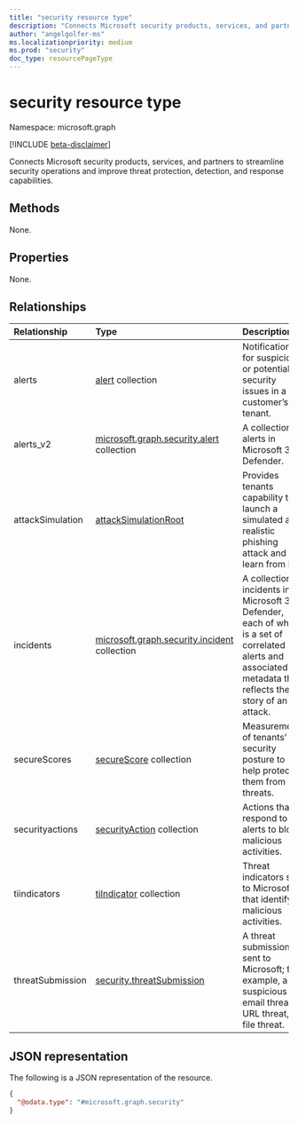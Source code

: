 ```yaml
---
title: "security resource type"
description: "Connects Microsoft security products, services, and partners to streamline security operations and improve threat protection, detection, and response capabilities."
author: "angelgolfer-ms"
ms.localizationpriority: medium
ms.prod: "security"
doc_type: resourcePageType
---
```


# security resource type

Namespace: microsoft.graph

[!INCLUDE [beta-disclaimer](../../includes/beta-disclaimer.md)]

Connects Microsoft security products, services, and partners to streamline security operations and improve threat protection, detection, and response capabilities.

## Methods
None.

## Properties
None.

## Relationships
|Relationship|Type|Description|
|:---|:---|:---|
|alerts |[alert](../resources/alert.md) collection|Notifications for suspicious or potential security issues in a customer’s tenant.|
|alerts_v2 | [microsoft.graph.security.alert](security-alert.md) collection | A collection of alerts in Microsoft 365 Defender.|
|attackSimulation|[attackSimulationRoot](../resources/attacksimulationroot.md)|Provides tenants capability to launch a simulated and realistic phishing attack and learn from it.|
|incidents | [microsoft.graph.security.incident](security-incident.md) collection | A collection of incidents in Microsoft 365 Defender, each of which is a set of correlated alerts and associated metadata that reflects the story of an attack.|
|secureScores | [secureScore](securescores.md) collection | Measurements of tenants’ security posture to help protect them from threats. |
|securityactions|[securityAction](../resources/securityaction.md) collection|Actions that respond to alerts to block malicious activities.|
|tiindicators|[tiIndicator](../resources/tiindicator.md) collection|Threat indicators sent to Microsoft that identify malicious activities.|
|threatSubmission|[security.threatSubmission](../resources/security-threatsubmission.md)|A threat submission sent to Microsoft; for example, a suspicious email threat, URL threat, or file threat.|

## JSON representation
The following is a JSON representation of the resource.
<!-- {
  "blockType": "resource",
  "keyProperty": "id",
  "@odata.type": "microsoft.graph.security",
  "openType": false
}
-->
``` json
{
  "@odata.type": "#microsoft.graph.security"
}
```

